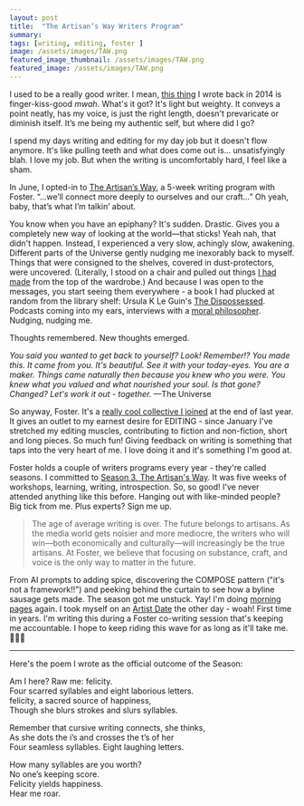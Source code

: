 ```yaml
---
layout: post
title:  "The Artisan’s Way Writers Program"
summary: 
tags: [writing, editing, foster ]
image: /assets/images/TAW.png
featured_image_thumbnail: /assets/images/TAW.png
featured_image: /assets/images/TAW.png
---
```


I used to be a really good writer. I mean, [this thing](https://flicstar.com/lifelines-writing-and-knitting) I wrote back in 2014 is finger-kiss-good *mwah*. What's it got? It's light but weighty. It conveys a point neatly, has my voice, is just the right length, doesn't prevaricate or diminish itself. It’s me being my authentic self, but where did I go? 

I spend my days writing and editing for my day job but it doesn't flow anymore. It's like pulling teeth and what does come out is… unsatisfyingly blah. I love my job. But when the writing is uncomfortably hard, I feel like a sham. 

In June, I opted-in to [The Artisan’s Way](https://www.foster.co/season3), a 5-week writing program with Foster. “...we’ll connect more deeply to ourselves and our craft…” Oh yeah, baby, that’s what I’m talkin’ about.

You know when you have an epiphany? It's sudden. Drastic. Gives you a completely new way of looking at the world—that sticks! Yeah nah, that didn't happen. Instead, I experienced a very slow, achingly slow, awakening. Different parts of the Universe gently nudging me inexorably back to myself. Things that were consigned to the shelves, covered in dust-protectors, were uncovered. (Literally, I stood on a chair and pulled out things [I had made](https://www.instagram.com/flicstaryarnstar/) from the top of the wardrobe.) And because I was open to the messages, you start seeing them everywhere - a book I had plucked at random from the library shelf: Ursula K Le Guin's [The Dispossessed](https://www.goodreads.com/book/show/13651.The_Dispossessed). Podcasts coming into my ears, interviews with a [moral philosopher](https://armchairexpertpod.com/pods/peter-singer). Nudging, nudging me. 

Thoughts remembered. New thoughts emerged. 

_You said you wanted to get back to yourself? Look! Remember!? You made this. It came from you. It's beautiful. See it with your today-eyes. You are a maker. Things came naturally then because you knew who you were. You knew what you valued and what nourished your soul. Is that gone? Changed? Let's work it out - together._ —The Universe

So anyway, Foster. It's a [really cool collective I joined](https://flicstar.com/foster) at the end of last year. It gives an outlet to my earnest desire for EDITING - since January I've stretched my editing muscles, contributing to fiction and non-fiction, short and long pieces. So much fun! Giving feedback on writing is something that taps into the very heart of me. I love doing it and it's something I'm good at.

Foster holds a couple of writers programs every year - they're called seasons. I committed to [Season 3, The Artisan's Way](https://www.foster.co/season3). It was five weeks of workshops, learning, writing, introspection. So, so good! I've never attended anything like this before. Hanging out with like-minded people? Big tick from me. Plus experts? Sign me up.

> The age of average writing is over. The future belongs to artisans. As the media world gets noisier and more mediocre,
> the writers who will win—both economically and culturally—will increasingly be the true artisans. At Foster, we believe that focusing on substance,
> craft, and voice is the only way to matter in the future.

From AI prompts to adding spice, discovering the COMPOSE pattern ("it's not a framework!!") and peeking behind the curtain to see how a byline sausage gets made. The season got me unstuck. Yay! I'm doing [morning pages](https://juliacameronlive.com/2019/01/03/morning-pages-the-beginning/) again. I took myself on an [Artist Date](https://juliacameronlive.com/2015/02/24/the-magic-of-artist-dates/) the other day - woah! First time in years. I'm writing this during a Foster co-writing session that's keeping me accountable. I hope to keep riding this wave for as long as it'll take me. 🌊🏄‍♀️

---

Here's the poem I wrote as the official outcome of the Season:

Am I here? Raw me: felicity.   
Four scarred syllables and eight laborious letters.   
felicity, a sacred source of happiness,   
Though she blurs strokes and slurs syllables.

Remember that cursive writing connects, she thinks,   
As she dots the i’s and crosses the t’s of her    
Four seamless syllables. Eight laughing letters.   

How many syllables are you worth?   
No one’s keeping score.   
Felicity yields happiness.   
Hear me roar.   

